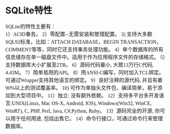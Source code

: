 # SQLite特性
<font face="微软雅黑" size="3px">

SQLite的特性主要有：  
1）ACID事务。
2）零配置--无需安装和管理配置。
3) 支持大多数SQL92标准，比如：ATTACH DATABASE，BEGIN TRANSACTION，COMMENT等等，同时它还支持事务处理功能。
4）单个数据库的所有信息储存在单一磁盘文件中。适用于作为应用程序文件的存储格式。
5）支持数据库大小扩展至2TB。
6）源码代码量小, 大致13万行C代码, 4.43M。
7）简单易用的API。
8）用ANSI-C编写，同时加入TCL绑定。可通过Wrapper支持其他语言的绑定。
9）良好注释的源代码, 并且有着90%以上的测试覆盖率。
10) 可作为单独头文件包，编译简单，易于添加到大型项目中。
11）独立: 没有额外依赖。
12）支持多平台多开发语言:UNIX(Linux, Mac OS-X, Android, IOS), Windows(Win32, WinCE, WinRT), C, PHP, Perl, Java, C#,Python, Ruby。
13）源码完全的开源, 你可以用于任何用途, 包括出售它。
14）命令行接口，可通过命令行来管理数据库。
